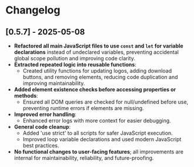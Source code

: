 # Changelog

## [0.5.7] - 2025-05-08

- **Refactored all main JavaScript files to use `const` and `let` for variable declarations** instead of undeclared variables, preventing accidental global scope pollution and improving code clarity.
- **Extracted repeated logic into reusable functions**:
  - Created utility functions for updating logos, adding download buttons, and removing elements, reducing code duplication and improving maintainability.
- **Added element existence checks before accessing properties or methods**:
  - Ensured all DOM queries are checked for null/undefined before use, preventing runtime errors if elements are missing.
- **Improved error handling**:
  - Enhanced error logs with more context for easier debugging.
- **General code cleanup**:
  - Added 'use strict' to all scripts for safer JavaScript execution.
  - Improved loop variable declarations and used modern JavaScript best practices.
- **No functional changes to user-facing features**; all improvements are internal for maintainability, reliability, and future-proofing.
